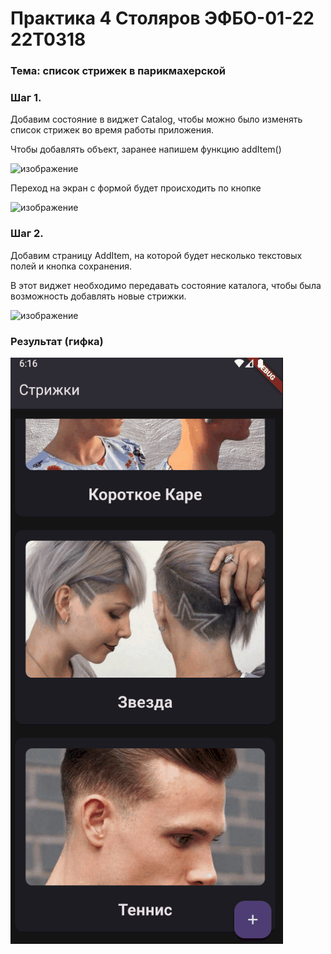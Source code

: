 # Практика 4 Столяров ЭФБО-01-22 22T0318
### Тема: список стрижек в парикмахерской

### Шаг 1.
<p>Добавим состояние в виджет Catalog, чтобы можно было изменять список стрижек во время работы приложения.</p>
<p>Чтобы добавлять объект, заранее напишем функцию addItem()</p>

![изображение](https://github.com/user-attachments/assets/232eef15-fa7f-47af-bb14-19129b26df4d)
<p>Переход на экран с формой будет происходить по кнопке</p>

![изображение](https://github.com/user-attachments/assets/9bec2dd1-37fe-4e4e-9424-f93257830174)

### Шаг 2.
<p>Добавим страницу AddItem, на которой будет несколько текстовых полей и кнопка сохранения.</p>
<p>В этот виджет необходимо передавать состояние каталога, чтобы была возможность добавлять новые стрижки.</p>

![изображение](https://github.com/user-attachments/assets/74462fbd-0ccb-4b23-ba6e-1439c91b5063)

### Результат (гифка)

![превью](https://github.com/DaniilStolyarov/pks_sem5_p4/blob/9811b9dc6da2c9a469bab9f772d0b536ff54c14f/preview.gif)

